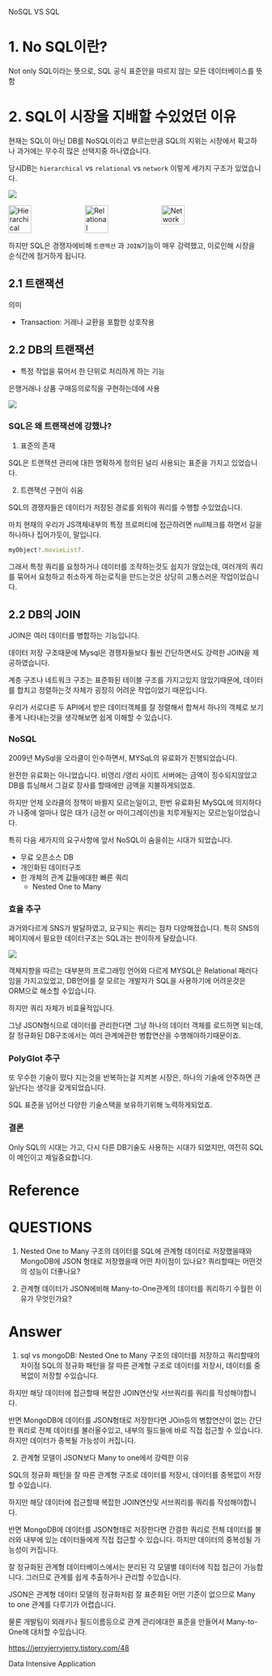 NoSQL VS SQL

# 1. No SQL이란?

Not only SQL이라는 뜻으로, SQL 공식 표준안을 따르지 않는 모든 데이터베이스를 뜻함

# 2. SQL이 시장을 지배할 수있었던 이유

현재는 SQL이 아닌 DB를 NoSQL이라고 부르는만큼 SQL의 지위는 시장에서 확고하나
과거에는 무수히 많은 선택지중 하나였습니다.

당시DB는 `hierarchical` vs `relational` vs `network` 이렇게 세가지 구조가 있었습니다.

![](https://t2.daumcdn.net/thumb/R720x0/?fname=http://t1.daumcdn.net/brunch/service/user/oZ3/image/fselOiYGteDJhMLUgDSwEGAw7Pg)

 <div class="image-container" style="display:flex">
        <img src="https://media.geeksforgeeks.org/wp-content/uploads/20200727111632/hierarchical.png" style="width:30%" alt="Hierarchical">
        <img src="https://media.geeksforgeeks.org/wp-content/uploads/20200729160044/relational.png"  style="width:30%" alt="Relational">
        <img src="https://media.geeksforgeeks.org/wp-content/uploads/20200727113000/network.png"  style="width:30%" alt="Network">
</div>

하지만 SQL은 경쟁자에비해 `트랜잭션` 과 `JOIN`기능이 매우 강력했고,
이로인해 시장을 순식간에 점거하게 됩니다.

## 2.1 트랜잭션

의미

- Transaction: 거래나 교환을 포함한 상호작용

## 2.2 DB의 트랜잭션

- 특정 작업을 묶어서 한 단위로 처리하게 하는 기능

은행거래나 상품 구매등의로직을 구현하는데에 사용

![](https://t1.daumcdn.net/cfile/tistory/9978DA4F5ADE84AD15)

### SQL은 왜 트랜잭션에 강했나?

1. 표준의 존재

SQL은 트랜잭션 관리에 대한 명확하게 정의된 널리 사용되는 표준을 가지고 있었습니다.

2. 트랜잭션 구현이 쉬움

SQL의 경쟁자들은 데이터가 저장된 경로를 외워야 쿼리를 수행할 수있었습니다.

마치 현재의 우리가 JS객체내부의 특정 프로퍼티에 접근하려면
null체크를 하면서 길을 하나하나 집어가듯이, 말입니다.

```js
myObject?.movieList?.
```

그래서 특정 쿼리를 요청하거나 데이터를 조작하는것도 쉽지가 않았는데,
여러개의 쿼리를 묶어서 요청하고 취소하게 하는로직을 만드는것은 상당히 고통스러운 작업이었습니다.

## 2.2 DB의 JOIN

JOIN은 여러 데이터를 병합하는 기능입니다.

데이터 저장 구조때문에 Mysql은 경쟁자들보다 훨씬 간단하면서도 강력한 JOIN을 제공하였습니다.

계층 구조나 네트워크 구조는 표준화된 테이블 구조를 가지고있지 않았기때문에,
데이터를 합치고 정렬하는것 자체가 굉장히 어려운 작업이었기 때문입니다.

우리가 서로다른 두 API에서 받은 데이터객체를 잘 정렬해서 합쳐서 하나의
객체로 보기좋게 나타내는것을 생각해보면 쉽게 이해할 수 있습니다.

### NoSQL

2009년 MySql을 오라클이 인수하면서, MYSqL의 유료화가 진행되었습니다.

완전한 유료화는 아니었습니다. 비영리 /영리 사이트 서버에는 금액이 징수되지않았고
DB를 튜닝해서 그걸로 장사를 할때에만 금액을 지불하게되었죠.

하지만 언제 오라클의 정책이 바뀔지 모르는일이고, 한번 유료화된 MySQL에 의지하다가
나중에 얼마나 많은 대가 (금전 or 마이그레이션)을 치루게될지는 모르는일이었습니다.

특히 다음 세가지의 요구사항에 앞서 NoSQL이 숨을쉬는 시대가 되었습니다.

- 무료 오픈소스 DB
- 개인화된 데이터구조
- 한 개체의 관계 값들에대한 빠른 쿼리
  - Nested One to Many

### 효율 추구

과거와다르게 SNS가 발달하였고, 요구되는 쿼리는 점차 다양해졌습니다.
특히 SNS의 페이지에서 필요한 데이터구조는 SQL과는 판이하게 달랐습니다.

![](https://camo.githubusercontent.com/853b6301ee21db5db2acf976a4be7b1f59c8e79d1f82bf4f5662ce1a9c90ba57/68747470733a2f2f73332d65752d776573742d312e616d617a6f6e6177732e636f6d2f6a752e7075626c69632f676974732e6769746875622e636f6d2f4d617274696e2532304b6c6570706d616e6e2532302d25323044657369676e696e67253230446174612d496e74656e736976652532304170706c69636174696f6e732f466967757265253230322d312e706e67)

객체지향을 따르는 대부분의 프로그래밍 언어와 다르게 MYSQL은 Relational 패러다임을 가지고있었고, DB언어를 잘 모르는 개발자가 SQL을 사용하기에 어려운것은 ORM으로 해소할 수있습니다.

하지만 쿼리 자체가 비효율적입니다.

그냥 JSON형식으로 데이터를 관리한다면 그냥 하나의 데이터 객체를 로드하면 되는데,
잘 정규화된 DB구조에서는 여러 관계에관한 병합연산을 수행해야하기때문이죠.

### PolyGlot 추구

또 무수한 기술이 떴다 지는것을 반복하는걸 지켜본 시장은,
하나의 기술에 안주하면 큰일난다는 생각을 갖게되었습니다.

SQL 표준을 넘어선 다양한 기술스택을 보유하기위해 노력하게되었죠.

### 결론

Only SQL의 시대는 가고, 다시 다른 DB기술도 사용하는 시대가 되었지만,
여전히 SQL이 메인이고 제일중요합니다.

# Reference

# QUESTIONS

1. Nested One to Many 구조의 데이터를 SQL에 관계형 데이터로 저장했을때와 MongoDB에 JSON 형태로 저장했을때 어떤 차이점이 있나요? 쿼리할때는 어떤것의 성능이 더좋나요?

2. 관계형 데이터가 JSON에비해 Many-to-One관계의 데이터를 쿼리하기 수월한 이유가 무엇인가요?

# Answer

1. sql vs mongoDB: Nested One to Many 구조의 데이터를 저장하고 쿼리할때의 차이점
   SQL의 정규화 패턴을 잘 따른 관계형 구조로 데이터를 저장시,
   데이터를 중복없이 저장할 수있습니다.

하지만 해당 데이터에 접근할때 복잡한 JOIN연산및 서브쿼리를 쿼리를 작성해야합니다.

반면 MongoDB에 데이터를 JSON형태로 저장한다면 JOin등의 병합연산이 없는 간단한 쿼리로 전체 데이터를 불러올수있고, 내부의 필드들에 바로 직접 접근할 수 있습니다. 하지만 데이터가 중복될 가능성이 커집니다.

2. 관계형 모델이 JSON보다 Many to one에서 강력한 이유

SQL의 정규화 패턴을 잘 따른 관계형 구조로 데이터를 저장시,
데이터를 중복없이 저장할 수있습니다.

하지만 해당 데이터에 접근할때 복잡한 JOIN연산및 서브쿼리를 쿼리를 작성해야합니다.

반면 MongoDB에 데이터를 JSON형태로 저장한다면 간결한 쿼리로 전체 데이터를 불러와 내부에 있는 데이터들에게 직접 접근할 수 있습니다. 하지만 데이터의 중복성될 가능성이 커집니다.

잘 정규화된 관계형 데이터베이스에서는 분리된 각 모델별 데이터에 직접 접근이 가능합니다. 그러므로 관계를 쉽게 추출하거나 관리할 수있습니다.

JSON은 관계형 데이터 모델의 정규화처럼 잘 표준화된 어떤 기준이 없으므로 Many to one 관계를 다루기가 어렵습니다.

물론 개발팀이 외래키나 필드이름등으로 관계 관리에대한 표준을 만들어서 Many-to-One에 대처할 수있습니다.

https://jerryjerryjerry.tistory.com/48

Data Intensive Application
